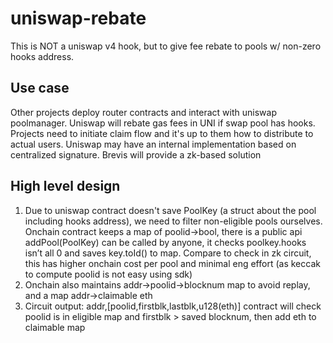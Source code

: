 # uniswap-rebate
This is NOT a uniswap v4 hook, but to give fee rebate to pools w/ non-zero hooks address.

## Use case
Other projects deploy router contracts and interact with uniswap poolmanager. Uniswap will rebate gas fees in UNI if swap pool has hooks. Projects need to initiate claim flow and it's up to them how to distribute to actual users. Uniswap may have an internal implementation based on centralized signature. Brevis will provide a zk-based solution

## High level design
1. Due to uniswap contract doesn't save PoolKey (a struct about the pool including hooks address), we need to filter non-eligible pools ourselves. Onchain contract keeps a map of poolid->bool, there is a public api addPool(PoolKey) can be called by anyone, it checks poolkey.hooks isn’t all 0 and saves key.toId() to map. Compare to check in zk circuit, this has higher onchain cost per pool and minimal eng effort (as keccak to compute poolid is not easy using sdk)
2. Onchain also maintains addr->poolid->blocknum map to avoid replay, and a map addr->claimable eth
3. Circuit output: addr,[poolid,firstblk,lastblk,u128(eth)] contract will check poolid is in eligible map and firstblk > saved blocknum, then add eth to claimable map
